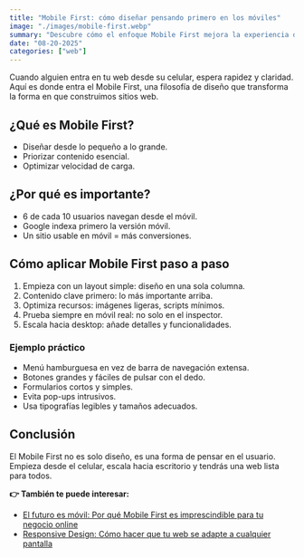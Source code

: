 ```yaml
---
title: "Mobile First: cómo diseñar pensando primero en los móviles"
image: "./images/mobile-first.webp"
summary: "Descubre cómo el enfoque Mobile First mejora la experiencia de usuario y el posicionamiento web. Aprende a diseñar pensando primero en móviles para lograr sitios rápidos y efectivos."
date: "08-20-2025"
categories: ["web"]
---
```


Cuando alguien entra en tu web desde su celular, espera rapidez y claridad. Aquí es donde entra el Mobile First, una filosofía de diseño que transforma la forma en que construimos sitios web.

## ¿Qué es Mobile First?

- Diseñar desde lo pequeño a lo grande.
- Priorizar contenido esencial.
- Optimizar velocidad de carga.

## ¿Por qué es importante?

- 6 de cada 10 usuarios navegan desde el móvil.
- Google indexa primero la versión móvil.
- Un sitio usable en móvil = más conversiones.

## Cómo aplicar Mobile First paso a paso

1. Empieza con un layout simple: diseño en una sola columna.
2. Contenido clave primero: lo más importante arriba.
3. Optimiza recursos: imágenes ligeras, scripts mínimos.
4. Prueba siempre en móvil real: no solo en el inspector.
5. Escala hacia desktop: añade detalles y funcionalidades.

### Ejemplo práctico

- Menú hamburguesa en vez de barra de navegación extensa.
- Botones grandes y fáciles de pulsar con el dedo.
- Formularios cortos y simples.
- Evita pop-ups intrusivos.
- Usa tipografías legibles y tamaños adecuados.

## Conclusión

El Mobile First no es solo diseño, es una forma de pensar en el usuario. Empieza desde el celular, escala hacia escritorio y tendrás una web lista para todos.

**👉 También te puede interesar:**

- [El futuro es móvil: Por qué Mobile First es imprescindible para tu negocio online](/blog/el-futuro-es-movil)
- [Responsive Design: Cómo hacer que tu web se adapte a cualquier pantalla](/blog/diseño-responsive)
